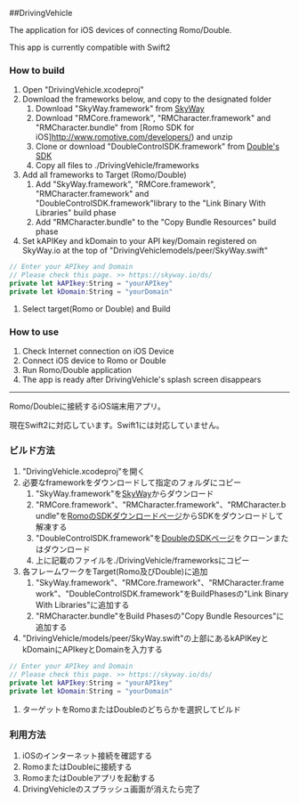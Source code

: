 ##DrivingVehicle

The application for iOS devices of connecting Romo/Double.

This app is currently compatible with Swift2  

### How to build
 1. Open "DrivingVehicle.xcodeproj"
 1. Download the frameworks below, and copy to the designated folder
    1. Download "SkyWay.framework" from [SkyWay](http://nttcom.github.io/skyway/)
    1. Download "RMCore.framework", "RMCharacter.framework" and "RMCharacter.bundle" from [Romo SDK for iOS]http://www.romotive.com/developers/) and unzip
    1. Clone or download "DoubleControlSDK.framework" from [Double's SDK](https://github.com/doubleroboticsBasic-Control-SDK-iOS)
    1. Copy all files to ./DrivingVehicle/frameworks
 1. Add all frameworks to Target (Romo/Double)
    1. Add "SkyWay.framework", "RMCore.framework", "RMCharacter.framework" and "DoubleControlSDK.framework"library to the "Link Binary With Libraries" build phase
    1. Add "RMCharacter.bundle" to the "Copy Bundle Resources" build phase
 1. Set kAPIKey and kDomain to your API key/Domain registered on SkyWay.io at the top of "DrivingVehiclemodels/peer/SkyWay.swift"
 
 ```swift
 // Enter your APIkey and Domain
 // Please check this page. >> https://skyway.io/ds/
 private let kAPIkey:String = "yourAPIkey"
 private let kDomain:String = "yourDomain"
 ```
 1. Select target(Romo or Double) and Build
 
### How to use
 1. Check Internet connection on iOS Device
 1. Connect iOS device to Romo or Double
 1. Run Romo/Double application
 1. The app is ready after DrivingVehicle's splash screen disappears

-----

Romo/Doubleに接続するiOS端末用アプリ。

現在Swift2に対応しています。Swift1には対応していません。  

### ビルド方法
 1. "DrivingVehicle.xcodeproj"を開く
 1. 必要なframeworkをダウンロードして指定のフォルダにコピー
    1. "SkyWay.framework"を[SkyWay](http://nttcom.github.io/skyway/)からダウンロード
    1. "RMCore.framework"、"RMCharacter.framework"、"RMCharacter.bundle"を[RomoのSDKダウンロードページ](http://ww.romotive.com/developers/)からSDKをダウンロードして解凍する
    1. "DoubleControlSDK.framework"を[DoubleのSDKページ](https://github.com/doublerobotics/Basic-Control-SDKiOS)をクローンまたはダウンロード
    1. 上に記載のファイルを./DrivingVehicle/frameworksにコピー
 1. 各フレームワークをTarget(Romo及びDouble)に追加
    1. "SkyWay.framework"、"RMCore.framework"、"RMCharacter.framework"、"DoubleControlSDK.framework"をBuildPhasesの"Link Binary With Libraries"に追加する
    1. "RMCharacter.bundle"をBuild Phasesの"Copy Bundle Resources"に追加する
 1. "DrivingVehicle/models/peer/SkyWay.swift"の上部にあるkAPIKeyとkDomainにAPIkeyとDomainを入力する
 
 ```swift
 // Enter your APIkey and Domain
 // Please check this page. >> https://skyway.io/ds/
 private let kAPIkey:String = "yourAPIkey"
 private let kDomain:String = "yourDomain"
 ```
 1. ターゲットをRomoまたはDoubleのどちらかを選択してビルド

### 利用方法
 1. iOSのインターネット接続を確認する
 1. RomoまたはDoubleに接続する
 1. RomoまたはDoubleアプリを起動する
 1. DrivingVehicleのスプラッシュ画面が消えたら完了
